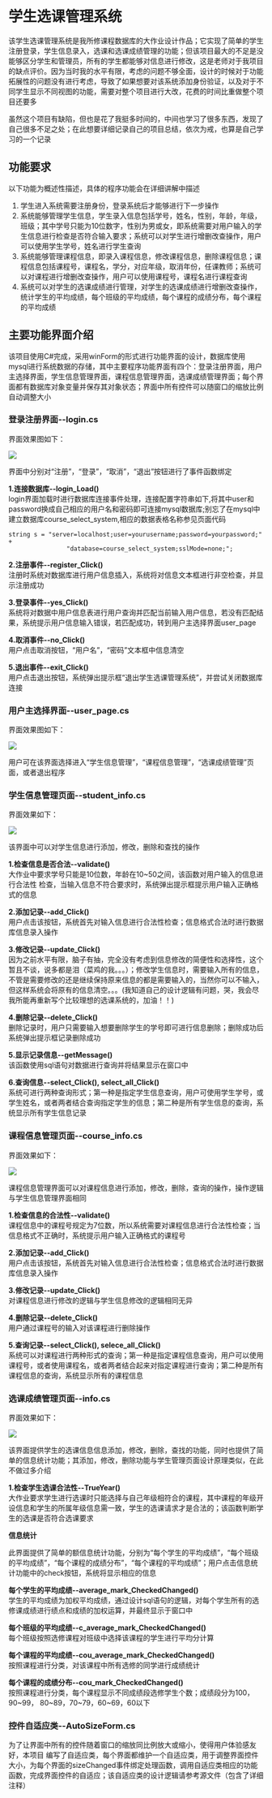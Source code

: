 # 学生选课管理系统

该学生选课管理系统是我所修课程数据库的大作业设计作品；它实现了简单的学生注册登录，学生信息录入，选课和选课成绩管理的功能；但该项目最大的不足是没能够区分学生和管理员，所有的学生都能够对信息进行修改，这是老师对于我项目的缺点评价。因为当时我的水平有限，考虑的问题不够全面，设计的时候对于功能拓展性的问题没有进行考虑，导致了如果想要对该系统添加身份验证，以及对于不同学生显示不同视图的功能，需要对整个项目进行大改，花费的时间比重做整个项目还要多

虽然这个项目有缺陷，但也是花了我挺多时间的，中间也学习了很多东西，发现了自己很多不足之处；在此想要详细记录自己的项目总结，依次为戒，也算是自己学习的一个记录

## 功能要求

以下功能为概述性描述，具体的程序功能会在详细讲解中描述

1. 学生进入系统需要注册身份，登录系统后才能够进行下一步操作
2. 系统能够管理学生信息，学生录入信息包括学号，姓名，性别，年龄，年级，班级；其中学号只能为10位数字，性别为男或女，即系统需要对用户输入的学生信息进行检查是否符合输入要求；系统可以对学生进行增删改查操作，用户可以使用学生学号，姓名进行学生查询
3. 系统能够管理课程信息，即录入课程信息，修改课程信息，删除课程信息；课程信息包括课程号，课程名，学分，对应年级，取消年份，任课教师；系统可以对课程进行增删改查操作，用户可以使用课程号，课程名进行课程查询
4. 系统可以对学生的选课成绩进行管理，对学生的选课成绩进行增删改查操作，统计学生的平均成绩，每个班级的平均成绩，每个课程的成绩分布，每个课程的平均成绩

## 主要功能界面介绍

该项目使用C#完成，采用winForm的形式进行功能界面的设计，数据库使用mysql进行系统数据的存储，其中主要程序功能界面有四个：登录注册界面，用户主选择界面，学生信息管理界面，课程信息管理界面，选课成绩管理界面；每个界面都有数据库对象变量并保存其对象状态；界面中所有控件可以随窗口的缩放比例自动调整大小

### 登录注册界面--login.cs

界面效果图如下：

![](../img/loginInterface.PNG)

界面中分别对“注册”，“登录”，“取消”，“退出”按钮进行了事件函数绑定

**1.连接数据库--login_Load()**<br>
login界面加载时进行数据库连接事件处理，连接配置字符串如下,将其中user和password换成自己相应的用户名和密码即可连接mysql数据库;别忘了在mysql中建立数据库course_select_system,相应的数据表格名称参见页面代码

```
string s = "server=localhost;user=yourusername;password=yourpassword;" +
                "database=course_select_system;sslMode=none;";
```

**2.注册事件--register_Click()**<br>
注册时系统对数据库进行用户信息插入，系统将对信息文本框进行非空检查，并显示注册成功

**3.登录事件--yes_Click()**<br>
系统将对数据中用户信息表进行用户查询并匹配当前输入用户信息，若没有匹配结果，系统提示用户信息输入错误，若匹配成功，转到用户主选择界面user_page

**4.取消事件--no_Click()**<br>
用户点击取消按钮，“用户名”，“密码”文本框中信息清空

**5.退出事件--exit_Click()**<br>
用户点击退出按钮，系统弹出提示框“退出学生选课管理系统”，并尝试关闭数据库连接

### 用户主选择界面--user_page.cs

界面效果图如下：

![](../img/userPage.PNG)

用户可在该界面选择进入“学生信息管理”，“课程信息管理”，“选课成绩管理”页面，或者退出程序

### 学生信息管理页面--student_info.cs

界面效果如下：

![](../img/studentInfoPage.PNG)

该界面中可以对学生信息进行添加，修改，删除和查找的操作

**1.检查信息是否合法--validate()**<br>
大作业中要求学号只能是10位数，年龄在10~50之间，该函数对用户输入的信息进行合法性
检查，当输入信息不符合要求时，系统弹出提示框提示用户输入正确格式的信息

**2.添加记录--add_Click()**<br>
用户点击该按钮，系统首先对输入信息进行合法性检查；信息格式合法时进行数据库信息录入操作

**3.修改记录--update_Click()**<br>
因为之前水平有限，脑子有抽，完全没有考虑到信息修改的简便性和选择性，这个暂且不谈，说多都是泪（菜鸡的我。。。）；修改学生信息时，需要输入所有的信息，不管是需要修改的还是继续保持原来信息的都是需要输入的，当然你可以不输入，但这样系统会将原有的信息清空。。。(我知道自己的设计逻辑有问题，哭，我会尽我所能再重新写个比较理想的选课系统的，加油！！)

**4.删除记录--delete_Click()**<br>
删除记录时，用户只需要输入想要删除学生的学号即可进行信息删除；删除成功后系统弹出提示框记录删除成功

**5.显示记录信息--getMessage()**<br>
该函数使用sql语句对数据进行查询并将结果显示在窗口中

**6.查询信息--select_Click(), select_all_Click()**<br>
系统可进行两种查询形式；第一种是指定学生信息查询，用户可使用学生学号，或学生姓名，或者两者结合查询指定学生的信息；第二种是所有学生信息的查询，系统显示所有学生信息记录

### 课程信息管理页面--course_info.cs

界面效果如下：

![](../img/courseInfoPage.PNG)

课程信息管理界面可以对课程信息进行添加，修改，删除，查询的操作，操作逻辑与学生信息管理界面相同

**1.检查信息的合法性--validate()**<br>
课程信息中的课程号规定为7位数，所以系统需要对课程信息进行合法性检查；当信息格式不正确时，系统提示用户输入正确格式的课程号

**2.添加记录--add_Click()**<br>
用户点击该按钮，系统首先对输入信息进行合法性检查；信息格式合法时进行数据库信息录入操作

**3.修改记录--update_Click()**<br>
对课程信息进行修改的逻辑与学生信息修改的逻辑相同无异

**4.删除记录--delete_Click()**<br>
用户通过课程号的输入对该课程进行删除操作

**5.查询记录--select_Click(), selece_all_Click()**<br>
系统可以对课程进行两种形式的查询；第一种是指定课程信息查询，用户可以使用课程号，或者使用课程名，或者两者结合起来对指定课程进行查询；第二种是所有课程信息的查询，系统显示所有的课程信息

### 选课成绩管理页面--info.cs

界面效果如下：

![](../img/infoPage.PNG)

该界面提供学生的选课信息信息添加，修改，删除，查找的功能，同时也提供了简单的信息统计功能；其添加，修改，删除功能与学生管理页面设计原理类似，在此不做过多介绍

**1.检查学生选课合法性--TrueYear()**<br>
大作业要求学生进行选课时只能选择与自己年级相符合的课程，其中课程的年级开设信息和学生的所属年级信息需一致，学生的选课请求才是合法的；该函数判断学生的选课是否符合选课要求

**信息统计**

此界面提供了简单的额信息统计功能，分别为“每个学生的平均成绩”，“每个班级的平均成绩”，“每个课程的成绩分布”，“每个课程的平均成绩”；用户点击信息统计功能中的check按钮，系统将显示相应的信息

**每个学生的平均成绩--average_mark_CheckedChanged()**<br>
学生的平均成绩为加权平均成绩，通过设计sql语句的逻辑，对每个学生所有的选修课成绩进行绩点和成绩的加权运算，并最终显示于窗口中

**每个班级的平均成绩--c_average_mark_CheckedChanged()**<br>
每个班级按照选修课程对班级中选择该课程的学生进行平均分计算

**每个课程的平均成绩--cou_average_mark_CheckedChanged()**<br>
按照课程进行分类，对该课程中所有选修的同学进行成绩统计

**每个课程的成绩分布--cou_mark_CheckedChanged()**<br>
按照课程进行分类，每个课程显示不同成绩段选修学生个数；成绩段分为100，90~99，
80~89，70~79，60~69，60以下

### 控件自适应类--AutoSizeForm.cs

为了让界面中所有的控件随着窗口的缩放同比例放大或缩小，使得用户体验感友好，本项目
编写了自适应类，每个界面都维护一个自适应类，用于调整界面控件大小，为每个界面的sizeChanged事件绑定处理函数，调用自适应类相应的功能函数，完成界面控件的自适应；该自适应类的设计逻辑请参考源文件（包含了详细注释）